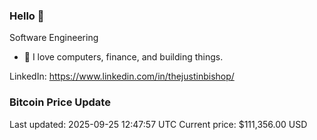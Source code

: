 ### Hello 🤙  

Software Engineering

- 🔭 I love computers, finance, and building things.
  
LinkedIn: https://www.linkedin.com/in/thejustinbishop/  


















































































































































































































































































































































































































































































































































































































































































































































































































































































































































































































































































































































### Bitcoin Price Update
Last updated: 2025-09-25 12:47:57 UTC
Current price: $111,356.00 USD
